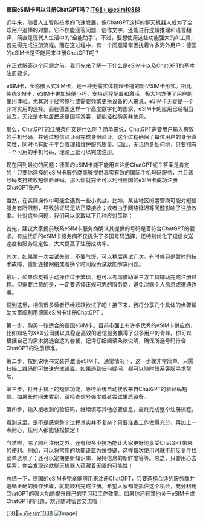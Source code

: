 **德国eSIM卡可以注册ChatGPT吗？[[TG💪+ @esim1088](https://t.me/s/esim1088)]**

近年来，随着人工智能技术的飞速发展，像ChatGPT这样的聊天机器人成为了全球用户追捧的对象。它不仅能回答问题、创作文字，还能进行逻辑推理和语言翻译，简直是现代人生活中的“全能助手”。不过，要想使用这些功能强大的AI工具，首先得完成注册流程。而在这过程中，有一个问题常常困扰着许多海外用户：德国的eSIM卡是否能用来注册ChatGPT呢？

在正式解答这个问题之前，我们先来了解一下什么是eSIM卡以及ChatGPT的基本注册要求。

eSIM卡，全称嵌入式SIM卡，是一种无需实体物理卡槽的新型SIM卡形式。相比传统SIM卡，eSIM卡更加轻便小巧，支持远程配置和激活，极大地方便了用户的使用体验。尤其对于经常旅行或需要频繁更换设备的人来说，eSIM卡无疑是一个非常实用的选择。而在德国这样一个高度数字化的国家，eSIM卡的应用已经相当普及，无论是本地居民还是国际游客，都能轻松购买并使用。

那么，ChatGPT的注册条件又是什么呢？简单来说，ChatGPT需要用户输入有效的手机号码，并通过短信验证码完成身份验证。这个过程确保了每位用户的身份真实性，同时也有助于平台管理和维护服务质量。因此，无论你身处何地，只要拥有一个可用的手机号码，理论上就可以完成注册。

现在回到最初的问题：德国的eSIM卡能不能用来注册ChatGPT呢？答案是肯定的！只要你选择的eSIM卡服务商能够提供真实有效的国际手机号码服务，并且该号码支持接收短信验证码，那么你就完全可以利用德国的eSIM卡成功注册ChatGPT账户。

当然，在实际操作中可能会遇到一些小挑战。比如，某些地区的运营商可能对短信服务有所限制，导致验证码无法正常接收；或者由于网络延迟等问题影响了注册效率。针对这些问题，我们可以采取以下几种应对策略：

首先，建议大家提前联系eSIM卡服务商确认其提供的号码是否符合ChatGPT的要求。有些优质的eSIM卡服务商不仅提供了多国号码选择，还特别优化了短信发送速度和服务稳定性，大大提高了注册成功率。

其次，如果第一次尝试失败，不要气馁，可以稍后再试几次。有时候只是暂时的技术故障，重新连接网络或者换个时间段再试就能解决问题。

最后，如果你觉得手动操作过于繁琐，也可以考虑借助第三方工具辅助完成注册过程。但需要注意的是，一定要选择正规可靠的服务商，避免泄露个人信息或遭遇诈骗。

说到这里，相信很多读者已经跃跃欲试了吧！接下来，我将分享几个具体的步骤帮助大家顺利用德国eSIM卡注册ChatGPT：

第一步，购买一张适合的德国eSIM卡。目前市面上有许多优秀的eSIM卡供应商，比如知名的XXX公司就以其稳定高效的通信服务赢得了众多用户的青睐。你可以根据自己的需求挑选合适的套餐，记得仔细阅读条款说明，确保所选号码符合ChatGPT的注册标准。

第二步，按照说明书安装并激活eSIM卡。通常情况下，这一步骤非常简单，只需扫描二维码即可快速完成设置。如果遇到任何疑问，都可以随时联系客服寻求帮助。

第三步，打开手机上的短信功能，等待系统自动接收来自ChatGPT的验证码短信。如果长时间未收到，请检查信号强度或者尝试重启设备。

第四步，输入接收到的验证码，继续填写其他必要信息，最终完成整个注册流程。

看到这里，是不是感觉整个过程其实并不复杂？只要准备工作做得充分，再加上一点耐心，任何人都能轻松搞定！

当然啦，除了顺利注册之外，还有很多小技巧能让大家更好地享受ChatGPT带来的便利。例如，可以将常用的功能设置为快捷键，这样每次使用时就不用反复寻找菜单选项了；还可以定期更新知识库，保持信息的新鲜度等等。总之，只要用心去探索，你会发现这款聊天机器人蕴藏着无限的可能性！

总结一下，德国的eSIM卡完全能够用来注册ChatGPT，只要选择合适的服务商并遵循正确的操作步骤，就能顺利完成注册。希望大家都能抓住这个机会，充分利用ChatGPT的强大功能提升自己的学习和工作效率。如果你还有其他关于eSIM卡或ChatGPT的问题，欢迎随时留言交流哦！

[[TG💪+ @esim1088](https://t.me/s/esim1088) ![Image](https://i.postimg.cc/4NQfJmqS/Snipaste-2025-05-13-00-14-12.png)]